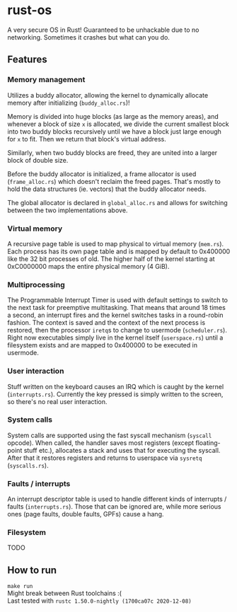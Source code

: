 # rust-os

A very secure OS in Rust! Guaranteed to be unhackable due to no networking. Sometimes it crashes but what can you do.

## Features

### Memory management
Utilizes a buddy allocator, allowing the kernel to dynamically allocate memory after initializing (`buddy_alloc.rs`)!

Memory is divided into huge blocks (as large as the memory areas), and whenever a block of size `x` is allocated, we divide the current smallest block into two buddy blocks recursively until we have a block just large enough for `x` to fit. Then we return that block's virtual address.

Similarly, when two buddy blocks are freed, they are united into a larger block of double size.

Before the buddy allocator is initialized, a frame allocator is used (`frame_alloc.rs`) which doesn't reclaim the freed pages. That's mostly to hold the data structures (ie. vectors) that the buddy allocator needs.

The global allocator is declared in `global_alloc.rs` and allows for switching between the two implementations above.

### Virtual memory

A recursive page table is used to map physical to virtual memory (`mem.rs`). Each process has its own page table and is mapped by default to 0x400000 like the 32 bit processes of old. The higher half of the kernel starting at 0xC0000000 maps the entire physical memory (4 GiB).

### Multiprocessing

The Programmable Interrupt Timer is used with default settings to switch to the next task for preemptive multitasking. That means that around 18 times a second, an interrupt fires and the kernel switches tasks in a round-robin fashion. The context is saved and the context of the next process is restored, then the processor `iretq`s to change to usermode (`scheduler.rs`). Right now executables simply live in the kernel itself (`userspace.rs`) until a filesystem exists and are mapped to 0x400000 to be executed in usermode.

### User interaction

Stuff written on the keyboard causes an IRQ which is caught by the kernel (`interrupts.rs`). Currently the key pressed is simply written to the screen, so there's no real user interaction.

### System calls

System calls are supported using the fast syscall mechanism (`syscall` opcode). When called, the handler saves most registers (except floating-point stuff etc.), allocates a stack and uses that for executing the syscall. After that it restores registers and returns to userspace via `sysretq` (`syscalls.rs`).

### Faults / interrupts

An interrupt descriptor table is used to handle different kinds of interrupts / faults (`interrupts.rs`). Those that can be ignored are, while more serious ones (page faults, double faults, GPFs) cause a hang.

### Filesystem
TODO

## How to run

`make run`  
Might break between Rust toolchains :(  
Last tested with `rustc 1.50.0-nightly (1700ca07c 2020-12-08)`
